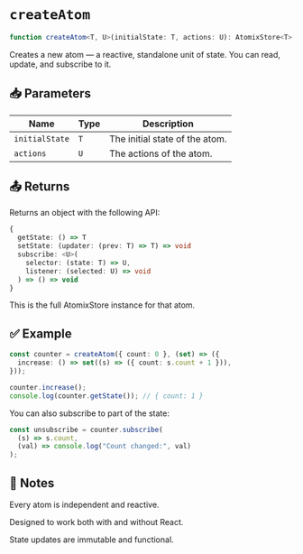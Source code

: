 # `createAtom`

```ts
function createAtom<T, U>(initialState: T, actions: U): AtomixStore<T>;
```

Creates a new atom — a reactive, standalone unit of state. You can read, update, and subscribe to it.

## 📥 Parameters

| Name           | Type | Description                    |
| -------------- | ---- | ------------------------------ |
| `initialState` | `T`  | The initial state of the atom. |
| `actions`      | `U`  | The actions of the atom.       |

## 📤 Returns

Returns an object with the following API:

```ts
{
  getState: () => T
  setState: (updater: (prev: T) => T) => void
  subscribe: <U>(
    selector: (state: T) => U,
    listener: (selected: U) => void
  ) => () => void
}
```

This is the full AtomixStore instance for that atom.

## ✅ Example

```ts
const counter = createAtom({ count: 0 }, (set) => ({
  increase: () => set((s) => ({ count: s.count + 1 })),
}));

counter.increase();
console.log(counter.getState()); // { count: 1 }
```

You can also subscribe to part of the state:

```ts
const unsubscribe = counter.subscribe(
  (s) => s.count,
  (val) => console.log("Count changed:", val)
);
```

## 📌 Notes

Every atom is independent and reactive.

Designed to work both with and without React.

State updates are immutable and functional.
